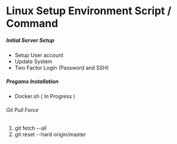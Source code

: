 # Linux Setup Environment Script / Command

##### Initial Server Setup
- Setup User account
- Update System
- Two Factor Login (Password and SSH)

##### Progams Installation
- Docker.sh ( In Progress )

###### Git Pull Force
1. git fetch --all
2. git reset --hard origin/master